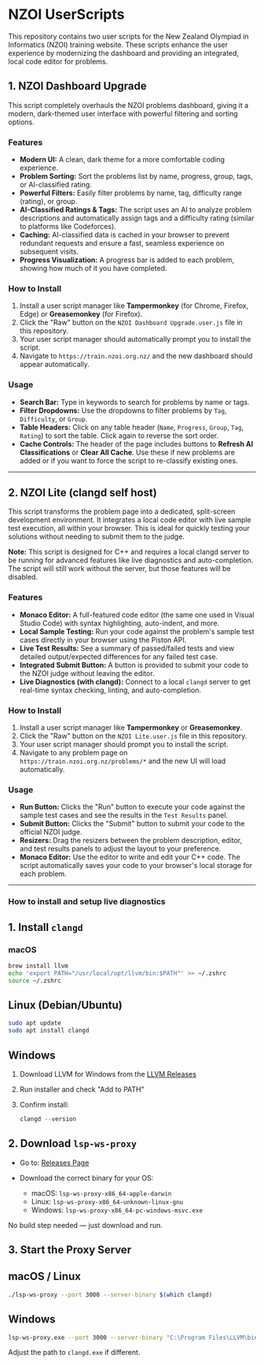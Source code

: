 # NZOI UserScripts

This repository contains two user scripts for the New Zealand Olympiad in Informatics (NZOI) training website. These scripts enhance the user experience by modernizing the dashboard and providing an integrated, local code editor for problems.

## 1. NZOI Dashboard Upgrade

This script completely overhauls the NZOI problems dashboard, giving it a modern, dark-themed user interface with powerful filtering and sorting options.

### Features
* **Modern UI:** A clean, dark theme for a more comfortable coding experience.
* **Problem Sorting:** Sort the problems list by name, progress, group, tags, or AI-classified rating.
* **Powerful Filters:** Easily filter problems by name, tag, difficulty range (rating), or group.
* **AI-Classified Ratings & Tags:** The script uses an AI to analyze problem descriptions and automatically assign tags and a difficulty rating (similar to platforms like Codeforces).
* **Caching:** AI-classified data is cached in your browser to prevent redundant requests and ensure a fast, seamless experience on subsequent visits.
* **Progress Visualization:** A progress bar is added to each problem, showing how much of it you have completed.

### How to Install
1.  Install a user script manager like **Tampermonkey** (for Chrome, Firefox, Edge) or **Greasemonkey** (for Firefox).
2.  Click the "Raw" button on the `NZOI Dashboard Upgrade.user.js` file in this repository.
3.  Your user script manager should automatically prompt you to install the script.
4.  Navigate to `https://train.nzoi.org.nz/` and the new dashboard should appear automatically.

### Usage
* **Search Bar:** Type in keywords to search for problems by name or tags.
* **Filter Dropdowns:** Use the dropdowns to filter problems by `Tag`, `Difficulty`, or `Group`.
* **Table Headers:** Click on any table header (`Name`, `Progress`, `Group`, `Tag`, `Rating`) to sort the table. Click again to reverse the sort order.
* **Cache Controls:** The header of the page includes buttons to **Refresh AI Classifications** or **Clear All Cache**. Use these if new problems are added or if you want to force the script to re-classify existing ones.

---

## 2. NZOI Lite (clangd self host)

This script transforms the problem page into a dedicated, split-screen development environment. It integrates a local code editor with live sample test execution, all within your browser. This is ideal for quickly testing your solutions without needing to submit them to the judge.

**Note:** This script is designed for C++ and requires a local clangd server to be running for advanced features like live diagnostics and auto-completion. The script will still work without the server, but those features will be disabled.

### Features
* **Monaco Editor:** A full-featured code editor (the same one used in Visual Studio Code) with syntax highlighting, auto-indent, and more.
* **Local Sample Testing:** Run your code against the problem's sample test cases directly in your browser using the Piston API.
* **Live Test Results:** See a summary of passed/failed tests and view detailed output/expected differences for any failed test case.
* **Integrated Submit Button:** A button is provided to submit your code to the NZOI judge without leaving the editor.
* **Live Diagnostics (with clangd):** Connect to a local `clangd` server to get real-time syntax checking, linting, and auto-completion.

### How to Install
1.  Install a user script manager like **Tampermonkey** or **Greasemonkey**.
2.  Click the "Raw" button on the `NZOI Lite.user.js` file in this repository.
3.  Your user script manager should prompt you to install the script.
4.  Navigate to any problem page on `https://train.nzoi.org.nz/problems/*` and the new UI will load automatically.

### Usage
* **Run Button:** Clicks the "Run" button to execute your code against the sample test cases and see the results in the `Test Results` panel.
* **Submit Button:** Clicks the "Submit" button to submit your code to the official NZOI judge.
* **Resizers:** Drag the resizers between the problem description, editor, and test results panels to adjust the layout to your preference.
* **Monaco Editor:** Use the editor to write and edit your C++ code. The script automatically saves your code to your browser's local storage for each problem.
---
### How to install and setup live diagnostics

## 1. Install `clangd`

### macOS

```bash
brew install llvm
echo 'export PATH="/usr/local/opt/llvm/bin:$PATH"' >> ~/.zshrc
source ~/.zshrc
```

## Linux (Debian/Ubuntu)

```bash
sudo apt update
sudo apt install clangd
```

## Windows

1. Download LLVM for Windows from the [LLVM Releases](https://github.com/llvm/llvm-project/releases)
2. Run installer and check "Add to PATH"
3. Confirm install:

   ```powershell
   clangd --version
   ```

## 2. Download `lsp-ws-proxy`

* Go to: [Releases Page](https://github.com/gt-lang/lsp-ws-proxy/releases)
* Download the correct binary for your OS:

  * macOS: `lsp-ws-proxy-x86_64-apple-darwin`
  * Linux: `lsp-ws-proxy-x86_64-unknown-linux-gnu`
  * Windows: `lsp-ws-proxy-x86_64-pc-windows-msvc.exe`

No build step needed — just download and run.

## 3. Start the Proxy Server

## macOS / Linux

```bash
./lsp-ws-proxy --port 3000 --server-binary $(which clangd)
```

## Windows

```bash
lsp-ws-proxy.exe --port 3000 --server-binary "C:\Program Files\LLVM\bin\clangd.exe"
```

Adjust the path to `clangd.exe` if different.

##

##
